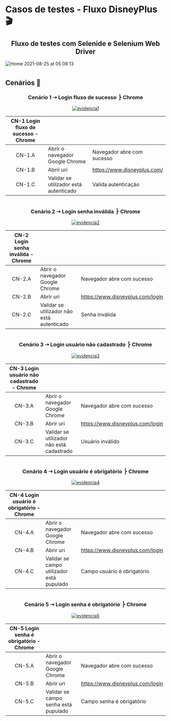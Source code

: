 # Casos de testes - Fluxo DisneyPlus 🎬

<div text align="center">
  
## Fluxo de testes com Selenide e Selenium Web Driver
  
</div>
  
![Home 2021-08-25 at 05 09 13](https://user-images.githubusercontent.com/990877/130764847-688c1eb8-bce7-41c1-85e9-e163a8add655.png)

#

## Cenários 📸

<div text align="center">
  
### Cenário 1 ⇢ Login fluxo de sucesso ⎬ Chrome
  
<a href="https://user-images.githubusercontent.com/990877/130768388-4f9911c5-be81-4766-9e57-7c0db801a65d.png"/><img alt="evidencia1" src="https://img.shields.io/badge/evidence-IO-green"/></a>
</div>
  
| CN-1 Login fluxo de sucesso - Chrome  |   |   |
|:-:|---|---|
|  CN-1.A | Abrir o navegador Google Chrome  | Navegador abre com sucesso  |
|  CN-1.B | Abrir uri  | https://www.disneyplus.com/  |
|  CN-1.C | Validar se  utilizador está autenticado | Valida autenticação

#
#

<div text align="center">
  
### Cenário 2 ⇢ Login senha inválida ⎬ Chrome
  
<a href="https://user-images.githubusercontent.com/990877/130779171-b794ee15-c712-4d14-8dfe-f99702c10247.png"/><img alt="evidencia2" src="https://img.shields.io/badge/evidence-IO-green"/></a>
</div>

| CN-2 Login senha inválida - Chrome  |   |   |
|:-:|---|---|
|  CN-2.A | Abrir o navegador Google Chrome  | Navegador abre com sucesso  |
|  CN-2.B | Abrir uri  | https://www.disneyplus.com/login  |
|  CN-2.C | Validar se  utilizador não está autenticado | Senha inválida

  
#
#

<div text align="center">
  
### Cenário 3 ⇢ Login usuário não cadastrado ⎬ Chrome
  
<a href=""/><img alt="evidencia3" src="https://img.shields.io/badge/evidence-IO-green"/></a>
</div>

| CN-3 Login usuário não cadastrado - Chrome  |   |   |
|:-:|---|---|
|  CN-3.A | Abrir o navegador Google Chrome  | Navegador abre com sucesso  |
|  CN-3.B | Abrir uri  | https://www.disneyplus.com/login  |
|  CN-3.C | Validar se  utilizador não está cadastrado | Usuário inválido


#
#

<div text align="center">
  
### Cenário 4 ⇢ Login usuário é obrigatório ⎬ Chrome
  
<a href=""/><img alt="evidencia4" src="https://img.shields.io/badge/evidence-IO-green"/></a>
</div>


| CN-4 Login usuário é obrigatório - Chrome  |   |   |
|:-:|---|---|
|  CN-4.A | Abrir o navegador Google Chrome  | Navegador abre com sucesso  |
|  CN-4.B | Abrir uri  | https://www.disneyplus.com/login  |
|  CN-4.C | Validar se campo utilizador está pupulado | Campo usuário é obrigatório
   

#
#

<div text align="center">
  
### Cenário 5 ⇢ Login senha é obrigatório ⎬ Chrome
  
<a href=""/><img alt="evidencia5" src="https://img.shields.io/badge/evidence-IO-green"/></a>
</div>

| CN-5 Login senha é obrigatório - Chrome  |   |   |
|:-:|---|---|
|  CN-5.A | Abrir o navegador Google Chrome  | Navegador abre com sucesso  |
|  CN-5.B | Abrir uri  | https://www.disneyplus.com/login  |
|  CN-5.C | Validar se campo senha está pupulado | Campo senha é obrigatório

#
